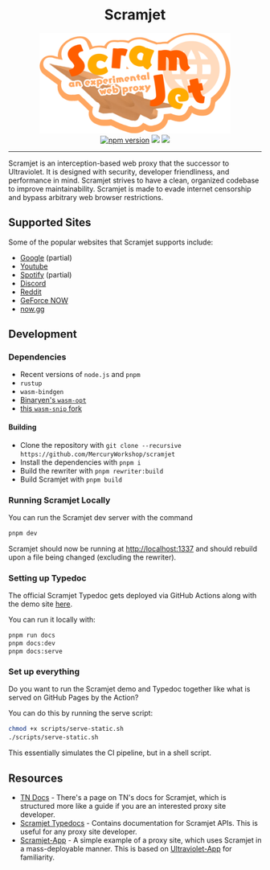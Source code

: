 <h1 align="center">Scramjet</h1>
<div align="center">
  <img src="assets/scramjet.png" height="200" />
</div>

<div align="center">
  <a href="https://www.npmjs.com/package/@mercuryworkshop/scramjet"><img src="https://img.shields.io/npm/v/@mercuryworkshop/scramjet.svg?maxAge=3600" alt="npm version" /></a>
  <img src="https://img.shields.io/github/issues/MercuryWorkshop/scramjet?style=flat&color=orange" />
  <img src="https://img.shields.io/github/stars/MercuryWorkshop/scramjet?style=flat&color=orange" />
</div>

---

Scramjet is an interception-based web proxy that the successor to Ultraviolet. It is designed with security, developer friendliness, and performance in mind. Scramjet strives to have a clean, organized codebase to improve maintainability. Scramjet is made to evade internet censorship and bypass arbitrary web browser restrictions.

## Supported Sites

Some of the popular websites that Scramjet supports include:

- [Google](https://google.com) (partial)
- [Youtube](https://youtube.com)
- [Spotify](https://spotify.com) (partial)
- [Discord](https://discord.com)
- [Reddit](https://reddit.com)
- [GeForce NOW](https://play.geforcenow.com/)
- [now.gg](https://now.gg)

## Development

### Dependencies

- Recent versions of `node.js` and `pnpm`
- `rustup`
- `wasm-bindgen`
- [Binaryen's `wasm-opt`](https://github.com/WebAssembly/binaryen)
- [this `wasm-snip` fork](https://github.com/r58Playz/wasm-snip)

#### Building

- Clone the repository with `git clone --recursive https://github.com/MercuryWorkshop/scramjet`
- Install the dependencies with `pnpm i`
- Build the rewriter with `pnpm rewriter:build`
- Build Scramjet with `pnpm build`

### Running Scramjet Locally

You can run the Scramjet dev server with the command

```sh
pnpm dev
```

Scramjet should now be running at <http://localhost:1337> and should rebuild upon a file being changed (excluding the rewriter).

### Setting up Typedoc

The official Scramjet Typedoc gets deployed via GitHub Actions along with the demo site [here](https://scramjet.mercurywork.shop/typedoc).

You can run it locally with:

```
pnpm run docs
pnpm docs:dev
pnpm docs:serve
```

### Set up everything

Do you want to run the Scramjet demo and Typedoc together like what is served on GitHub Pages by the Action?

You can do this by running the serve script:

```sh
chmod +x scripts/serve-static.sh
./scripts/serve-static.sh
```

This essentially simulates the CI pipeline, but in a shell script.

## Resources

- [TN Docs](https://docs.titaniumnetwork.org/proxies/scramjet) - There's a page on TN's docs for Scramjet, which is structured more like a guide if you are an interested proxy site developer.
- [Scramjet Typedocs](https://scramjet.mercurywork.shop/typedoc) - Contains documentation for Scramjet APIs. This is useful for any proxy site developer.
- [Scramjet-App](https://github.com/MercuryWorkshop/scramjet-app) - A simple example of a proxy site, which uses Scramjet in a mass-deployable manner. This is based on [Ultraviolet-App](https://github.com/titaniumnetwork-dev/ultraviolet-app) for familiarity.
